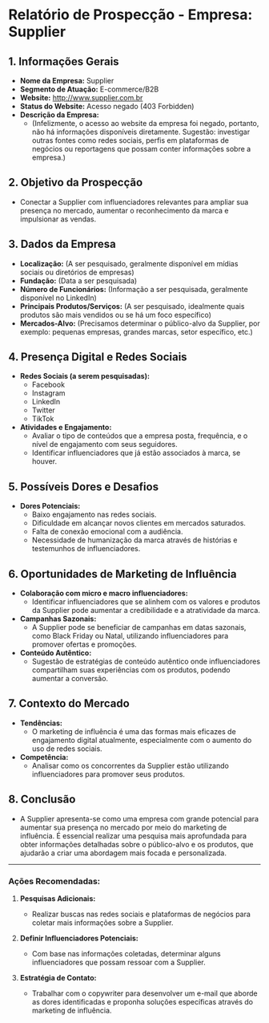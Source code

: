 # Relatório de Prospecção - Empresa: Supplier

## 1. Informações Gerais
- **Nome da Empresa:** Supplier
- **Segmento de Atuação:** E-commerce/B2B
- **Website:** http://www.supplier.com.br
- **Status do Website:** Acesso negado (403 Forbidden)
- **Descrição da Empresa:** 
  - (Infelizmente, o acesso ao website da empresa foi negado, portanto, não há informações disponíveis diretamente. Sugestão: investigar outras fontes como redes sociais, perfis em plataformas de negócios ou reportagens que possam conter informações sobre a empresa.)

## 2. Objetivo da Prospecção
- Conectar a Supplier com influenciadores relevantes para ampliar sua presença no mercado, aumentar o reconhecimento da marca e impulsionar as vendas.

## 3. Dados da Empresa
- **Localização:** (A ser pesquisado, geralmente disponível em mídias sociais ou diretórios de empresas)
- **Fundação:** (Data a ser pesquisada)
- **Número de Funcionários:** (Informação a ser pesquisada, geralmente disponível no LinkedIn)
- **Principais Produtos/Serviços:** (A ser pesquisado, idealmente quais produtos são mais vendidos ou se há um foco específico)
- **Mercados-Alvo:** (Precisamos determinar o público-alvo da Supplier, por exemplo: pequenas empresas, grandes marcas, setor específico, etc.)
  
## 4. Presença Digital e Redes Sociais
- **Redes Sociais (a serem pesquisadas):**
  - Facebook
  - Instagram
  - LinkedIn
  - Twitter
  - TikTok
- **Atividades e Engajamento:**
  - Avaliar o tipo de conteúdos que a empresa posta, frequência, e o nível de engajamento com seus seguidores.
  - Identificar influenciadores que já estão associados à marca, se houver.

## 5. Possíveis Dores e Desafios
- **Dores Potenciais:**
  - Baixo engajamento nas redes sociais.
  - Dificuldade em alcançar novos clientes em mercados saturados.
  - Falta de conexão emocional com a audiência.
  - Necessidade de humanização da marca através de histórias e testemunhos de influenciadores.
  
## 6. Oportunidades de Marketing de Influência
- **Colaboração com micro e macro influenciadores:** 
  - Identificar influenciadores que se alinhem com os valores e produtos da Supplier pode aumentar a credibilidade e a atratividade da marca.
- **Campanhas Sazonais:** 
  - A Supplier pode se beneficiar de campanhas em datas sazonais, como Black Friday ou Natal, utilizando influenciadores para promover ofertas e promoções.
- **Conteúdo Autêntico:** 
  - Sugestão de estratégias de conteúdo autêntico onde influenciadores compartilham suas experiências com os produtos, podendo aumentar a conversão.

## 7. Contexto do Mercado
- **Tendências:** 
  - O marketing de influência é uma das formas mais eficazes de engajamento digital atualmente, especialmente com o aumento do uso de redes sociais.
- **Competência:** 
  - Analisar como os concorrentes da Supplier estão utilizando influenciadores para promover seus produtos.
  
## 8. Conclusão
- A Supplier apresenta-se como uma empresa com grande potencial para aumentar sua presença no mercado por meio do marketing de influência. É essencial realizar uma pesquisa mais aprofundada para obter informações detalhadas sobre o público-alvo e os produtos, que ajudarão a criar uma abordagem mais focada e personalizada.

---

### Ações Recomendadas:
1. **Pesquisas Adicionais:**
   - Realizar buscas nas redes sociais e plataformas de negócios para coletar mais informações sobre a Supplier.
   
2. **Definir Influenciadores Potenciais:**
   - Com base nas informações coletadas, determinar alguns influenciadores que possam ressoar com a Supplier.

3. **Estratégia de Contato:**
   - Trabalhar com o copywriter para desenvolver um e-mail que aborde as dores identificadas e proponha soluções específicas através do marketing de influência.